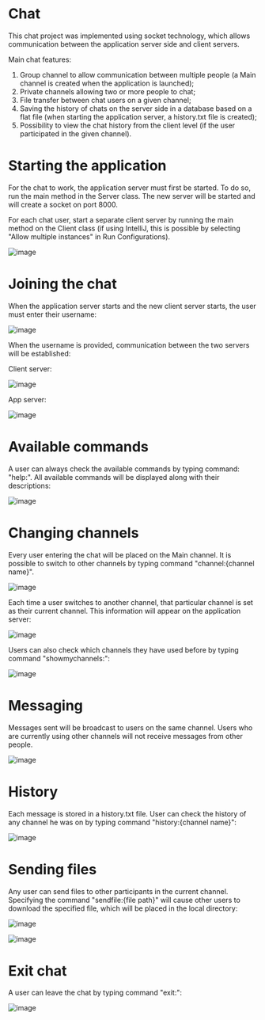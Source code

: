 # Chat
This chat project was implemented using socket technology, which allows communication between the application server side and client servers.

Main chat features:
1. Group channel to allow communication between multiple people (a Main channel is created when the application is launched);
2. Private channels allowing two or more people to chat;
3. File transfer between chat users on a given channel;
4. Saving the history of chats on the server side in a database based on a flat file (when starting the application server, a history.txt file is created);
5. Possibility to view the chat history from the client level (if the user participated in the given channel). 

# Starting the application
For the chat to work, the application server must first be started. To do so, run the main method in the Server class. The new server will be started and will create a socket on port 8000.

For each chat user, start a separate client server by running the main method on the Client class (if using IntelliJ, this is possible by selecting "Allow multiple instances" in Run Configurations).

![image](https://user-images.githubusercontent.com/84178074/162778199-dcf90353-b987-4638-b5a1-81c5c54284b1.png)

# Joining the chat
When the application server starts and the new client server starts, the user must enter their username:

![image](https://user-images.githubusercontent.com/84178074/162778997-d4d365eb-d4c7-42df-8e35-e7fdc9b077f8.png)

When the username is provided, communication between the two servers will be established:

Client server:

![image](https://user-images.githubusercontent.com/84178074/162779319-cb0d241a-fea5-4f59-a391-a796882a2603.png)

App server:

![image](https://user-images.githubusercontent.com/84178074/162779619-22326a05-f21c-4f96-8828-2cd7254b07d6.png)

# Available commands
A user can always check the available commands by typing command: "help:". All available commands will be displayed along with their descriptions:

![image](https://user-images.githubusercontent.com/84178074/162780100-46b14ece-899f-4546-a6bf-341332f1f1dc.png)

# Changing channels
Every user entering the chat will be placed on the Main channel. It is possible to switch to other channels by typing command "channel:{channel name}".

![image](https://user-images.githubusercontent.com/84178074/162781101-6ce5a5c8-6772-4a20-853a-9e605abc78da.png)

Each time a user switches to another channel, that particular channel is set as their current channel. This information will appear on the application server:

![image](https://user-images.githubusercontent.com/84178074/162781502-dd418aa5-00ec-4f2b-8828-6102639831e8.png)

Users can also check which channels they have used before by typing command "showmychannels:":

![image](https://user-images.githubusercontent.com/84178074/162783863-cd0c94c9-1e6f-4534-89c7-9fe6103d6fcf.png)

# Messaging
Messages sent will be broadcast to users on the same channel. Users who are currently using other channels will not receive messages from other people.

![image](https://user-images.githubusercontent.com/84178074/162783212-1c8e04ac-2ed9-408f-aa96-1221769c1ddb.png)

# History
Each message is stored in a history.txt file. User can check the history of any channel he was on by typing command "history:{channel name}":

![image](https://user-images.githubusercontent.com/84178074/162784415-d05fe0ed-2742-40c5-8fc1-32a01ed28fed.png)

# Sending files
Any user can send files to other participants in the current channel. Specifying the command "sendfile:{file path}" will cause other users to download the specified file, which will be placed in the local directory:

![image](https://user-images.githubusercontent.com/84178074/162785578-5374f594-e826-4046-ab6f-cd20897c3880.png)

![image](https://user-images.githubusercontent.com/84178074/162785915-105d2119-281f-4b09-a5c3-f4c3eaff9b17.png)

# Exit chat
A user can leave the chat by typing command "exit:":

![image](https://user-images.githubusercontent.com/84178074/162819520-d62ca04c-7d47-48ee-9931-7b65cf2dabc6.png)
